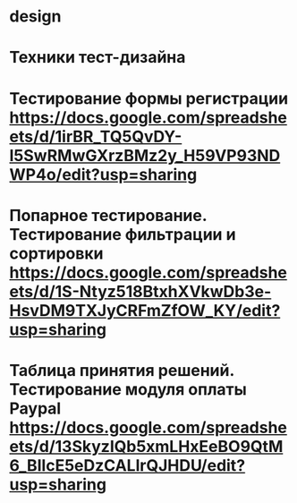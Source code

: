 # design
# Техники тест-дизайна
# Тестирование формы регистрации https://docs.google.com/spreadsheets/d/1irBR_TQ5QvDY-I5SwRMwGXrzBMz2y_H59VP93NDWP4o/edit?usp=sharing
# Попарное тестирование. Тестирование фильтрации и сортировки https://docs.google.com/spreadsheets/d/1S-Ntyz518BtxhXVkwDb3e-HsvDM9TXJyCRFmZfOW_KY/edit?usp=sharing
# Таблица принятия решений. Тестирование модуля оплаты Paypal https://docs.google.com/spreadsheets/d/13SkyzIQb5xmLHxEeBO9QtM6_BIlcE5eDzCALlrQJHDU/edit?usp=sharing
